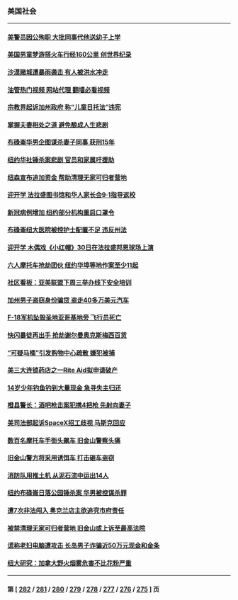 ### 美国社会
---
#### [美警员因公殉职 大批同事代他送幼子上学](../../pages/ncid1078160/n14061513.md?08270045) 
#### [美国男童梦游搭火车行经160公里 创世界纪录](../../pages/ncid1078160/n14061432.md?08270045) 
#### [沙漠赌城遭暴雨袭击 有人被洪水冲走](../../pages/ncid1078160/n14061562.md?08270045) 
#### [油管热门视频 网站代理 翻墙必看视频](http://138.2.39.72:81/youtube.html?epic-marker?08270045)
#### [宗教界起诉加州政府 称“儿童日托法”违宪](../../pages/ncid1078160/n14061546.md?08270045) 
#### [掌握夫妻相处之道 避免酿成人生悲剧](../../pages/ncid1078160/n14061452.md?08270045) 
#### [布碌崙华男企图谋杀妻子同事 获刑15年](../../pages/ncid1078160/n14061484.md?08270045) 
#### [纽约华社锤杀案悲剧 官员和家属吁援助](../../pages/ncid1078160/n14061477.md?08270045) 
#### [纽森宣布追加资金 帮助清理无家可归者营地](../../pages/ncid1078160/n14061489.md?08270045) 
#### [迎开学 法拉盛图书馆和华人家长会9·1指导返校](../../pages/ncid1078160/n14061438.md?08270045) 
#### [新冠病例增加 纽约部分机构重启口罩令](../../pages/ncid1078160/n14061447.md?08270045) 
#### [布碌崙纽大医院被控护士配置不足 违反州法](../../pages/ncid1078160/n14061440.md?08270045) 
#### [迎开学 木偶戏《小红帽》30日在法拉盛邦恩球场上演](../../pages/ncid1078160/n14061442.md?08270045) 
#### [六人摩托车抢劫团伙 纽约华埠等地作案至少11起](../../pages/ncid1078160/n14061443.md?08270045) 
#### [社区看板：亚美联盟下周三举办线下安全培训](../../pages/ncid1078160/n14061449.md?08270045) 
#### [加州男子盗窃身份骗贷 盗走40多万美元汽车](../../pages/ncid1078160/n14061451.md?08270045) 
#### [F-18军机坠毁圣地亚哥基地旁 飞行员死亡](../../pages/ncid1078160/n14061392.md?08270045) 
#### [快闪暴徒再出手 抢劫谢尔曼奥克斯梅西百货](../../pages/ncid1078160/n14061382.md?08270045) 
#### [“可疑马桶”引发购物中心疏散 嫌犯被捕](../../pages/ncid1078160/n14061370.md?08270045) 
#### [美三大连锁药店之一Rite Aid拟申请破产](../../pages/ncid1078160/n14061289.md?08270045) 
#### [14岁少年钓鱼钓到大量现金 急寻失主归还](../../pages/ncid1078160/n14061000.md?08270045) 
#### [橙县警长：酒吧枪击案犯携4把枪 先射向妻子](../../pages/ncid1078160/n14061290.md?08270045) 
#### [美司法部起诉SpaceX招工歧视 马斯克回应](../../pages/ncid1078160/n14061244.md?08270045) 
#### [数百名摩托车手街头飙车 旧金山警察头痛](../../pages/ncid1078160/n14060996.md?08270045) 
#### [旧金山警方将采用诱饵车 打击砸车盗窃](../../pages/ncid1078160/n14060970.md?08270045) 
#### [消防队用推土机 从泥石流中运出14人](../../pages/ncid1078160/n14060962.md?08270045) 
#### [纽约布碌崙日落公园锤杀案 华男被控谋杀罪](../../pages/ncid1078160/n14060909.md?08270045) 
#### [遭7次非法闯入 奥克兰店主欲追究市府责任](../../pages/ncid1078160/n14060912.md?08270045) 
#### [被禁清理无家可归者营地 旧金山或上诉至最高法院](../../pages/ncid1078160/n14060829.md?08270045) 
#### [谎称老妇电脑遭攻击 长岛男子诈骗近50万元现金和金条](../../pages/ncid1078160/n14060898.md?08270045) 
#### [纽大研究：加拿大野火烟雾危害不比花粉严重](../../pages/ncid1078160/n14060896.md?08270045) 

---
#### 第 [ [282](./282.md?08270045) / [281](./281.md?08270045) / [280](./280.md?08270045) / [279](./279.md?08270045) / [278](./278.md?08270045) / [277](./277.md?08270045) / [276](./276.md?08270045) / [275](./275.md?08270045) ] 页
